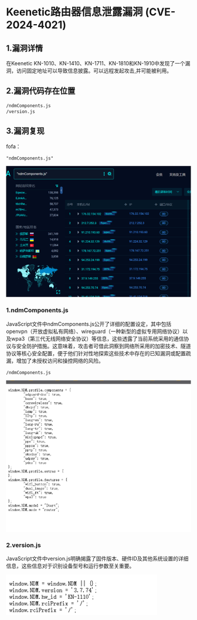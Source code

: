 # Keenetic路由器信息泄露漏洞 (CVE-2024-4021)

## 1.漏洞详情

在Keenetic KN-1010、KN-1410、KN-1711、KN-1810和KN-1910中发现了一个漏洞，访问固定地址可以导致信息披露。可以远程发起攻击,并可能被利用。

## 2.漏洞代码存在位置

```
/ndmComponents.js
/version.js
```

## 3.漏洞复现

fofa：

```
"ndmComponents.js"
```

![截图](cfc649f55d5ee8dc88ad89f1973ffed9.png)

### 1.ndmComponents.js

JavaScript文件中ndmComponents.js公开了详细的配置设定，其中包括openvpn（开放虚拟私有网络）、wireguard（一种新型的虚拟专用网络协议）以及wpa3（第三代无线网络安全协议）等信息，这些透露了当前系统采用的通信协议与安全防护措施。这意味着，攻击者可借此洞察到网络所采用的加密技术、隧道协议等核心安全配置，便于他们针对性地探索这些技术中存在的已知漏洞或配置疏漏，增加了未授权访问和操控网络的风险。

```
/ndmComponents.js
```

![截图](1e0bbd37dbaeb36fda2a0d8b1fdd7914.png)

### 2.version.js

JavaScript文件中version.js明确揭露了固件版本、硬件ID及其他系统设置的详细信息，这些信息对于识别设备型号和运行参数至关重要。

![截图](fcf38676610607b820fa36cc9c89e060.png)